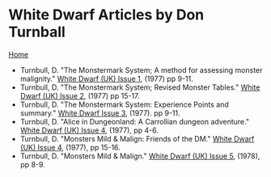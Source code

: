 # White Dwarf Articles by Don Turnball
[Home](/README.md)

* Turnbull, D. "The Monstermark System; A method for assessing monster malignity." [White Dwarf (UK) Issue 1](/wd-uk/wd-uk-001-1977-06.md#the-monstermark-system), (1977) pp 9-11.
* Turnbull, D. "The Monstermark System; Revised Monster Tables." [White Dwarf (UK) Issue 2](/wd-uk/wd-uk-002-1977-08.md#the-monstermark-system), (1977) pp 15-17.
* Turnbull, D. "The Monstermark System: Experience Points and summary." [White Dwarf Issue 3](/wd-uk/wd-uk-003-1977-10.md#the-monstermark-system), (1977). pp 9-11.
* Turnbull, D. "Alice in Dungeonland: A Carrollian dungeon adventure." [White Dwarf (UK) Issue 4](/wd-uk/wd-uk-004-1997-12.md#alice-in-dungeonland), (1977), pp 4-6.
* Turnbull, D. "Monsters Mild & Malign: Friends of the DM." [White Dwarf (UK) Issue 4](/wd-uk/wd-uk-004-1997-12.md#monsters-mild--malign), (1977), pp 15-16.
* Turnbull, D. "Monsters Mild & Malign." [White Dwarf (UK) Issue 5](/wd-uk/wd-uk-005-1978-02.md#monsters-mild--malign), (1978), pp 8-9.